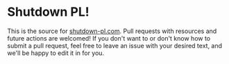 # Shutdown PL!

This is the source for [shutdown-pl.com](https://shutdown-pl.com). Pull requests with resources and future actions are welcomed! If you don't want to or don't know how to submit a pull request, feel free to leave an issue with your desired text, and we'll be happy to edit it in for you.
